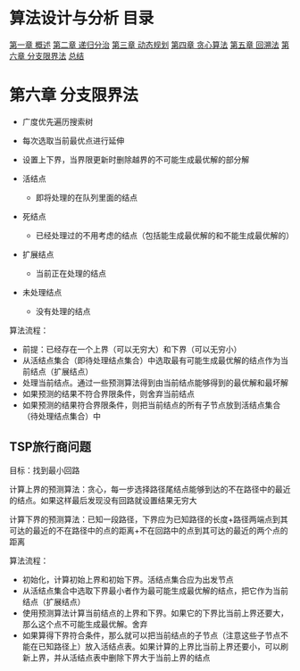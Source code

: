 # 算法设计与分析 目录

[第一章 概述](Chapter1.md)
[第二章 递归分治](Chapter2.md)
[第三章 动态规划](Chapter3.md)
[第四章 贪心算法](Chapter4.md)
[第五章 回溯法](Chapter5.md)
[第六章 分支限界法](Chapter6.md)
[总结](Summary.md)

# 第六章 分支限界法

- 广度优先遍历搜索树
- 每次选取当前最优点进行延伸
- 设置上下界，当界限更新时删除越界的不可能生成最优解的部分解

- 活结点
	- 即将处理的在队列里面的结点
- 死结点
	- 已经处理过的不用考虑的结点（包括能生成最优解的和不能生成最优解的）
- 扩展结点
	- 当前正在处理的结点
- 未处理结点
	- 没有处理的结点

算法流程：
- 前提：已经存在一个上界（可以无穷大）和下界（可以无穷小）
- 从活结点集合（即待处理结点集合）中选取最有可能生成最优解的结点作为当前结点（扩展结点）
- 处理当前结点。通过一些预测算法得到由当前结点能够得到的最优解和最坏解
- 如果预测的结果不符合界限条件，则舍弃当前结点
- 如果预测的结果符合界限条件，则把当前结点的所有子节点放到活结点集合（待处理结点集合）中

## TSP旅行商问题

目标：找到最小回路

计算上界的预测算法：贪心，每一步选择路径尾结点能够到达的不在路径中的最近的结点。如果这样最后发现没有回路就设置结果无穷大

计算下界的预测算法：已知一段路径，下界应为已知路径的长度+路径两端点到其可达的最近的不在路径中的点的距离+不在回路中的点到其可达的最近的两个点的距离

算法流程：
- 初始化，计算初始上界和初始下界。活结点集合应为出发节点
- 从活结点集合中选取下界最小者作为最可能生成最优解的结点，把它作为当前结点（扩展结点）
- 使用预测算法计算当前结点的上界和下界。如果它的下界比当前上界还要大，那么这个点不可能生成最优解。舍弃
- 如果算得下界符合条件，那么就可以把当前结点的子节点（注意这些子节点不能在已知路径上）放入活结点表。如果计算的上界比当前上界还要小，可以刷新上界，并从活结点表中删除下界大于当前上界的结点